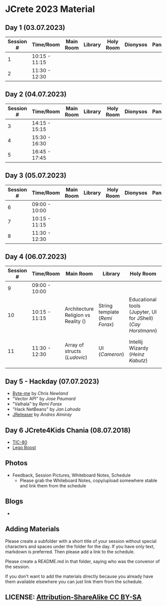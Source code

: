 # JCrete 2023 Material

## Day 1 (03.07.2023)

| Session # | Time/Room   | Main Room   | Library   | Holy Room | Dionysos | Panas | 
| --------- |-------------| ----------- |-----------|-----------|----------|-------|
| 1 | 10:15 - 11:15 |   |           |           |          |  |
| 2 | 11:30 - 12:30 |   |           |           |          |  |

## Day 2 (04.07.2023)

| Session # | Time/Room | Main Room  | Library | Holy Room  | Dionysos   | Panas | 
| --------- | --------- | ---------- |---------| -----------| ---------- | ----- |
| 3 | 14:15 - 15:15| |         |  |  |  |  |   
| 4 | 15:30 - 16:30| |         |  |  |  |  |   
| 5 | 16:45 - 17:45| |         |  |  |  |  |  

## Day 3 (05.07.2023)

| Session # | Time/Room    | Main Room  | Library   | Holy Room  | Dionysos   | Panas | 
| --------- | ------------ | ---------- | -------   | ---------- | ---------- | ----- |
| 6 | 09:00 - 10:00|  |  |  |  |  |  |  
| 7 | 10:15 - 11:15|  |  |  |  |  |  |    
| 8 | 11:30 - 12:30|  |  |  |  |  |  |    


## Day 4 (06.07.2023)

| Session # | Time/Room    | Main Room                           | Library                        | Holy Room                                                    | Dionysos                        | Panas                                     | 
|-----------| -------------|-------------------------------------|--------------------------------|--------------------------------------------------------------|---------------------------------|-------------------------------------------| 
| 9         | 09:00 - 10:00|                                     |                                |                                                              |                                 |                                           |       
| 10        | 10:15 - 11:15| Architecture Religion vs Reality () | String template (_Remi Forax_) | Educational tools (Jupyter, UI for JShell) (_Cay Horstmann_) | Containers Deep Dive (_Alvaro_) | Ecstasy ()                                |        
| 11        | 11:30 - 12:30| Array of structs (_Ludovic_)        | UI (_Cameron_)                 | Intellij Wizardy (_Heinz Kabutz_)                            |                                 | Learning a (natural) language (_Pauline_) | 

## Day 5 - Hackday (07.07.2023)

* [Byte-me](https://byte-me.dev/) by _Chris Newland_
* "Vector API" by _Jose Paumard_
* "Valhala" by _Remi Forax_
* "Hack NetBeans" by _Jan Lahoda_
* [JReleaser](https://jreleaser.org/) by _Andres Almiray_

## Day 6 JCrete4Kids Chania (08.07.2018)
* [TIC-80](JCrete4Kids/TIC-80/)
* [Lego Boost](JCrete4Kids/LegoBoost/)

## Photos

* Feedback, Session Pictures, Whiteboard Notes, Schedule
    * Please grab the Whiteboard Notes, copy/upload somewhere stable and link them from the schedule

## Blogs

* 


## Adding Materials

Please create a subfolder with a short title of your session without special characters and spaces under the folder for the day. If you have only text, markdown is preferred. Then please add a link to the schedule.

Please create a README.md in that folder, saying who was the convenor of the session.

If you don't want to add the materials directly because you already have them available elsewhere you can just link them from the schedule.

## LICENSE:  [Attribution-ShareAlike CC BY-SA](https://creativecommons.org/licenses/)
